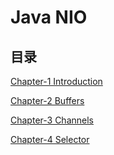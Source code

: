 # Java NIO 

## 目录

[Chapter-1 Introduction](translate/Java_NIO/Java_NIO_chapter1.md)

[Chapter-2 Buffers](translate/Java_NIO/Java_NIO_chapter2.md)

[Chapter-3 Channels](translate/Java_NIO/Java_NIO_chapter3.md)

[Chapter-4 Selector](translate/Java_NIO/Java_NIO_chapter4.md)

